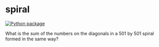 # spiral

[![Python package](https://github.com/vcu-catlettcl/spiral/actions/workflows/pytest.yml/badge.svg)](https://github.com/vcu-catlettcl/spiral/actions/workflows/pytest.yml)

What is the sum of the numbers on the diagonals in a 501 by 501 spiral formed in the same way?
